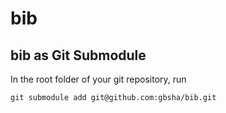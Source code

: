 # bib

## bib as Git Submodule

In the root folder of your git repository, run

```git
git submodule add git@github.com:gbsha/bib.git
```

